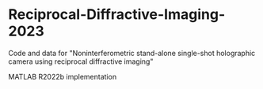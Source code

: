 # Reciprocal-Diffractive-Imaging-2023
Code and data for "Noninterferometric stand-alone single-shot holographic camera using reciprocal diffractive imaging"

MATLAB R2022b implementation
